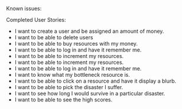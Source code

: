 Known issues:

Completed User Stories:

* I want to create a user and be assigned an amount of money.
* I want to be able to delete users
* I want to be able to buy resources with my money.
* I want to be able to log in and have it remember me.
* I want to be able to increment my resources.
* I want to be able to increment my resources.
* I want to be able to log in and have it remember me.
* I want to know what my bottleneck resource is.
* I want to be able to click on a resource and have it display a blurb.
* I want to be able to pick the disaster I suffer.
* I want to see how long I would survive in a particular disaster.
* I want to be able to see the high scores.
